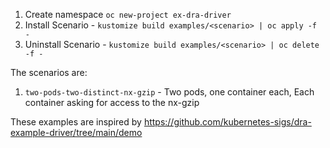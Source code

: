 

1. Create namespace `oc new-project ex-dra-driver`
2. Install Scenario - `kustomize build examples/<scenario> | oc apply -f -`
3. Uninstall Scenario - `kustomize build examples/<scenario> | oc delete -f -`


The scenarios are:
1. `two-pods-two-distinct-nx-gzip` - Two pods, one container each, Each container asking for access to the nx-gzip

These examples are inspired by https://github.com/kubernetes-sigs/dra-example-driver/tree/main/demo